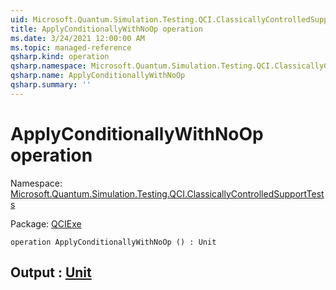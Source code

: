 ```yaml
---
uid: Microsoft.Quantum.Simulation.Testing.QCI.ClassicallyControlledSupportTests.ApplyConditionallyWithNoOp
title: ApplyConditionallyWithNoOp operation
ms.date: 3/24/2021 12:00:00 AM
ms.topic: managed-reference
qsharp.kind: operation
qsharp.namespace: Microsoft.Quantum.Simulation.Testing.QCI.ClassicallyControlledSupportTests
qsharp.name: ApplyConditionallyWithNoOp
qsharp.summary: ''
---
```


# ApplyConditionallyWithNoOp operation

Namespace: [Microsoft.Quantum.Simulation.Testing.QCI.ClassicallyControlledSupportTests](xref:Microsoft.Quantum.Simulation.Testing.QCI.ClassicallyControlledSupportTests)

Package: [QCIExe](https://nuget.org/packages/QCIExe)




```qsharp
operation ApplyConditionallyWithNoOp () : Unit
```


## Output : [Unit](xref:microsoft.quantum.lang-ref.unit)

